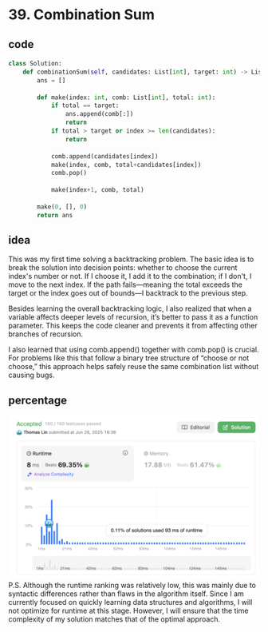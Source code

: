 # 39. Combination Sum
## code
```python
class Solution:
    def combinationSum(self, candidates: List[int], target: int) -> List[List[int]]:
        ans = []

        def make(index: int, comb: List[int], total: int):
            if total == target:
                ans.append(comb[:])
                return
            if total > target or index >= len(candidates):
                return
            
            comb.append(candidates[index])
            make(index, comb, total+candidates[index])
            comb.pop()

            make(index+1, comb, total)

        make(0, [], 0)
        return ans
```
## idea
This was my first time solving a backtracking problem. The basic idea is to break the solution into decision points: whether to choose the current index's number or not. If I choose it, I add it to the combination; if I don't, I move to the next index. If the path fails—meaning the total exceeds the target or the index goes out of bounds—I backtrack to the previous step.

Besides learning the overall backtracking logic, I also realized that when a variable affects deeper levels of recursion, it’s better to pass it as a function parameter. This keeps the code cleaner and prevents it from affecting other branches of recursion.

I also learned that using comb.append() together with comb.pop() is crucial. For problems like this that follow a binary tree structure of “choose or not choose,” this approach helps safely reuse the same combination list without causing bugs.
## percentage
![](/assetPic/cs.png)
P.S. Although the runtime ranking was relatively low, this was mainly due to syntactic differences rather than flaws in the algorithm itself. Since I am currently focused on quickly learning data structures and algorithms, I will not optimize for runtime at this stage. However, I will ensure that the time complexity of my solution matches that of the optimal approach.